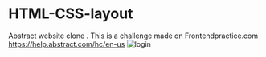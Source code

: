# HTML-CSS-layout
Abstract website clone . This is a challenge made on Frontendpractice.com
https://help.abstract.com/hc/en-us
![login](https://user-images.githubusercontent.com/15197958/196054965-0a73eb86-b8e1-4ce7-b4b7-a1615a14f7f2.png)
